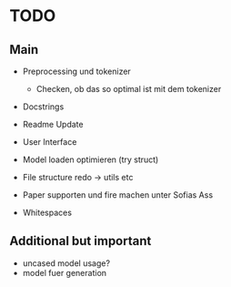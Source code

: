 # TODO

## Main

- Preprocessing und tokenizer 
    - Checken, ob das so optimal ist mit dem tokenizer

- Docstrings
- Readme Update
- User Interface
- Model loaden optimieren (try struct)
- File structure redo -> utils etc
- Paper supporten und fire machen unter Sofias Ass
- Whitespaces


## Additional but important 
- uncased model usage?
- model fuer generation 
